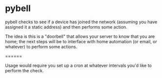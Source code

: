 pybell
======

pybell checks to see if a device has joined the network (assuming you have assigned it a static address) and then performs some action.

The idea is this is a "doorbell" that allows your server to know that you are home; the next steps will be to interface with home automation (or email, or whatever) to perform some actions.

======

Usage would require you set up a cron at whatever intervals you'd like to perform the check.
